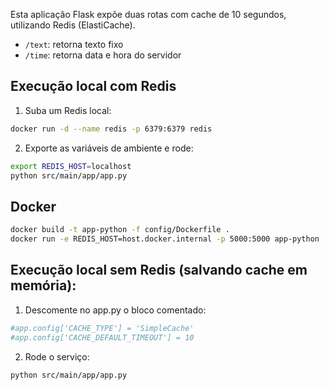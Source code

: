 Esta aplicação Flask expõe duas rotas com cache de 10 segundos, utilizando Redis (ElastiCache).

- `/text`: retorna texto fixo
- `/time`: retorna data e hora do servidor

## Execução local com Redis

1. Suba um Redis local:

```bash
docker run -d --name redis -p 6379:6379 redis
```

2. Exporte as variáveis de ambiente e rode:

```bash
export REDIS_HOST=localhost
python src/main/app/app.py
```

## Docker

```bash
docker build -t app-python -f config/Dockerfile .
docker run -e REDIS_HOST=host.docker.internal -p 5000:5000 app-python
```

## Execução local sem Redis (salvando cache em memória):
1. Descomente no app.py o bloco comentado:

```bash
#app.config['CACHE_TYPE'] = 'SimpleCache'
#app.config['CACHE_DEFAULT_TIMEOUT'] = 10
```
2. Rode o serviço:
```bash
python src/main/app/app.py
```

